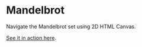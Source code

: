 # Mandelbrot

Navigate the Mandelbrot set using 2D HTML Canvas.

[See it in action here][demo].

[demo]: https://liamnewmarch.github.io/mandelbrot/
